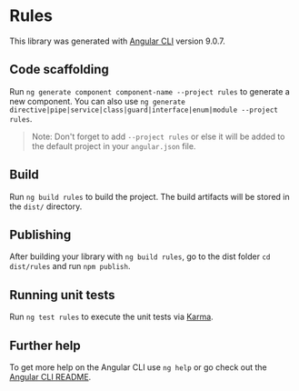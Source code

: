# Rules

This library was generated with [Angular CLI](https://github.com/angular/angular-cli) version 9.0.7.

## Code scaffolding

Run `ng generate component component-name --project rules` to generate a new component. You can also use `ng generate directive|pipe|service|class|guard|interface|enum|module --project rules`.
> Note: Don't forget to add `--project rules` or else it will be added to the default project in your `angular.json` file. 

## Build

Run `ng build rules` to build the project. The build artifacts will be stored in the `dist/` directory.

## Publishing

After building your library with `ng build rules`, go to the dist folder `cd dist/rules` and run `npm publish`.

## Running unit tests

Run `ng test rules` to execute the unit tests via [Karma](https://karma-runner.github.io).

## Further help

To get more help on the Angular CLI use `ng help` or go check out the [Angular CLI README](https://github.com/angular/angular-cli/blob/master/README.md).
